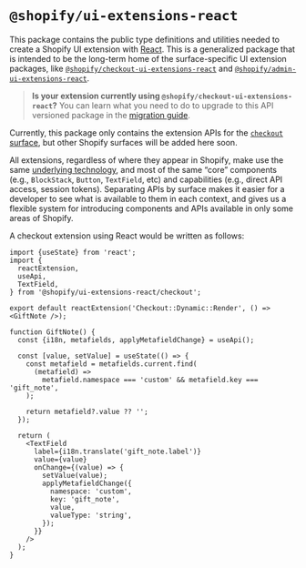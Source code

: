 # `@shopify/ui-extensions-react`

This package contains the public type definitions and utilities needed to create a Shopify UI extension with [React](https://reactjs.org/). This is a generalized package that is intended to be the long-term home of the surface-specific UI extension packages, like [`@shopify/checkout-ui-extensions-react`](https://github.com/Shopify/ui-extensions/tree/main/packages/checkout-ui-extensions-react) and [`@shopify/admin-ui-extensions-react`](https://github.com/Shopify/ui-extensions/tree/main/packages/admin-ui-extensions-react).

> **Is your extension currently using `@shopify/checkout-ui-extensions-react`?** You can learn what you need to do to upgrade to this API versioned package in the [migration guide](../../documentation/upgrade/checkout-ui-extension-api-versioning.md).

Currently, this package only contains the extension APIs for the [`checkout` surface](./src/surfaces/checkout), but other Shopify surfaces will be added here soon.

All extensions, regardless of where they appear in Shopify, make use the same [underlying technology](../../documentation/how-extensions-work.md), and most of the same “core” components (e.g., `BlockStack`, `Button`, `TextField`, etc) and capabilities (e.g., direct API access, session tokens). Separating APIs by surface makes it easier for a developer to see what is available to them in each context, and gives us a flexible system for introducing components and APIs available in only some areas of Shopify.

A checkout extension using React would be written as follows:

```tsx
import {useState} from 'react';
import {
  reactExtension,
  useApi,
  TextField,
} from '@shopify/ui-extensions-react/checkout';

export default reactExtension('Checkout::Dynamic::Render', () => <GiftNote />);

function GiftNote() {
  const {i18n, metafields, applyMetafieldChange} = useApi();

  const [value, setValue] = useState(() => {
    const metafield = metafields.current.find(
      (metafield) =>
        metafield.namespace === 'custom' && metafield.key === 'gift_note',
    );

    return metafield?.value ?? '';
  });

  return (
    <TextField
      label={i18n.translate('gift_note.label')}
      value={value}
      onChange={(value) => {
        setValue(value);
        applyMetafieldChange({
          namespace: 'custom',
          key: 'gift_note',
          value,
          valueType: 'string',
        });
      }}
    />
  );
}
```

